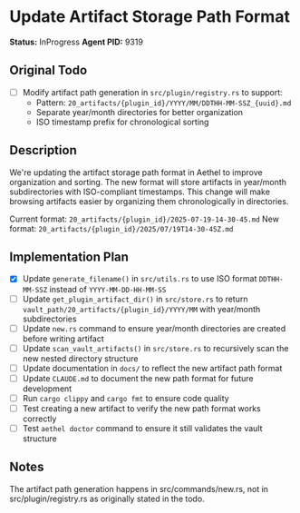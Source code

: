 # Update Artifact Storage Path Format

**Status:** InProgress
**Agent PID:** 9319

## Original Todo

- [ ] Modify artifact path generation in `src/plugin/registry.rs` to support:
  - Pattern: `20_artifacts/{plugin_id}/YYYY/MM/DDTHH-MM-SSZ_{uuid}.md`
  - Separate year/month directories for better organization
  - ISO timestamp prefix for chronological sorting

## Description

We're updating the artifact storage path format in Aethel to improve organization and sorting. The new format will store artifacts in year/month subdirectories with ISO-compliant timestamps. This change will make browsing artifacts easier by organizing them chronologically in directories.

Current format: `20_artifacts/{plugin_id}/2025-07-19-14-30-45.md`
New format: `20_artifacts/{plugin_id}/2025/07/19T14-30-45Z.md`

## Implementation Plan

- [x] Update `generate_filename()` in `src/utils.rs` to use ISO format `DDTHH-MM-SSZ` instead of `YYYY-MM-DD-HH-MM-SS`
- [ ] Update `get_plugin_artifact_dir()` in `src/store.rs` to return `vault_path/20_artifacts/{plugin_id}/YYYY/MM` with year/month subdirectories
- [ ] Update `new.rs` command to ensure year/month directories are created before writing artifact
- [ ] Update `scan_vault_artifacts()` in `src/store.rs` to recursively scan the new nested directory structure
- [ ] Update documentation in `docs/` to reflect the new artifact path format
- [ ] Update `CLAUDE.md` to document the new path format for future development
- [ ] Run `cargo clippy` and `cargo fmt` to ensure code quality
- [ ] Test creating a new artifact to verify the new path format works correctly
- [ ] Test `aethel doctor` command to ensure it still validates the vault structure

## Notes

The artifact path generation happens in src/commands/new.rs, not in src/plugin/registry.rs as originally stated in the todo.